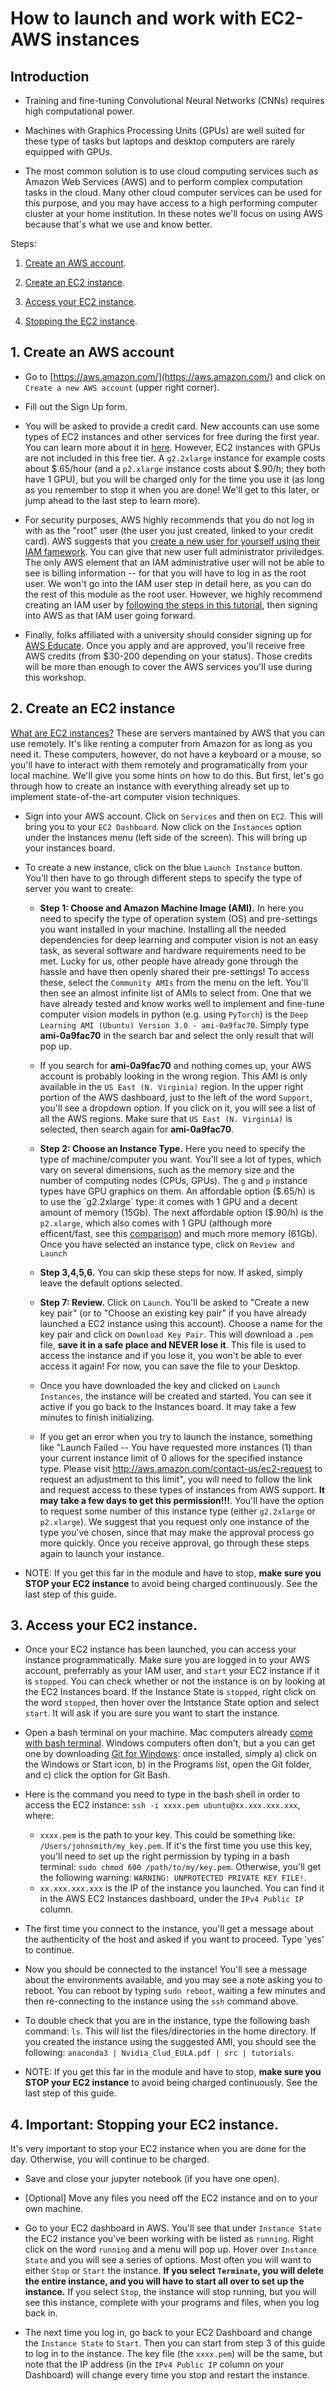 # How to launch and work with EC2-AWS instances

## Introduction

* Training and fine-tuning Convolutional Neural Networks (CNNs) requires high computational power. 
    
* Machines with Graphics Processing Units (GPUs) are well suited for these type of tasks but laptops and desktop computers are rarely equipped with GPUs.
    
* The most common solution is to use cloud computing services such as Amazon Web Services (AWS) and to perform complex computation tasks in the cloud. Many other cloud computer services can be used for this purpose, and you may have access to a high performing computer cluster at your home institution. In these notes we'll focus on using AWS because that's what we use and know better. 

Steps:
1. [Create an AWS account](#1-create-an-aws-account).

2. [Create an EC2 instance](#2-create-an-ec2-instance).

3. [Access your EC2 instance](#3-access-your-ec2-instance).

4. [Stopping the EC2 instance](#6-important-stopping-your-ec2-instance).

## 1. Create an AWS account
* Go to [https://aws.amazon.com/](https://aws.amazon.com/) and click on `Create a new AWS account` (upper right corner).

* Fill out the Sign Up form. 

* You will be asked to provide a credit card. New accounts can use some types of EC2 instances and other services for free during the first year. You can learn more about it in [here](https://aws.amazon.com/free/). However, EC2 instances with GPUs are not included in this free tier. A `g2.2xlarge` instance for example costs about $.65/hour (and a `p2.xlarge` instance costs about $.90/h; they both have 1 GPU), but you will be charged only for the time you use it (as long as you remember to stop it when you are done! We'll get to this later, or jump ahead to the last step to learn more).

* For security purposes, AWS highly recommends that you do not log in with as the "root" user (the user you just created, linked to your credit card). AWS suggests that you [create a new user for yourself using their IAM famework](https://docs.aws.amazon.com/IAM/latest/UserGuide/introduction.html). You can give that new user full administrator priviledges. The only AWS element that an IAM administrative user will not be able to see is billing information -- for that you will have to log in as the root user. We won't go into the IAM user step in detail here, as you can do the rest of this module as the root user. However, we highly recommend creating an IAM user by [following the steps in this tutorial](https://docs.aws.amazon.com/IAM/latest/UserGuide/getting-started_create-admin-group.html), then signing into AWS as that IAM user going forward. 

* Finally, folks affiliated with a university should consider signing up for [AWS Educate](https://aws.amazon.com/education/awseducate/). Once you apply and are approved, you'll receive free AWS credits (from $30-200 depending on your status). Those credits will be more than enough to cover the AWS services you'll use during this workshop.
## 2. Create an EC2 instance

[What are EC2 instances?](https://docs.aws.amazon.com/AWSEC2/latest/UserGuide/concepts.html) These are servers mantained by AWS that you can use remotely. It's like renting a computer from Amazon for as long as you need it. These computers, however, do not have a keyboard or a mouse, so you'll have to interact with them remotely and programatically from your local machine. We'll give you some hints on how to do this. But first, let's go through how to create an instance with everything already set up to implement state-of-the-art computer vision techniques.

* Sign into your AWS account. Click on `Services` and then on `EC2`. This will bring you to your `EC2 Dashboard`. Now click on the `Instances` option under the Instances menu (left side of the screen). This will bring up your instances board.

* To create a new instance, click on the blue `Launch Instance` button. You'll then have to go through different steps to specify the type of server you want to create:

    - **Step 1: Choose and Amazon Machine Image (AMI).** In here you need to specify the type of operation system (OS) and pre-settings you want installed in your machine. Installing all the needed dependencies for deep learning and computer vision is not an easy task, as several software and hardware requirements need to be met. Lucky for us, other people have already gone through the hassle and have then openly shared their pre-settings! To access these, select the `Community AMIs` from the menu on the left. You'll then see an almost infinite list of AMIs to select from. One that we have already tested and know works well to implement and fine-tune computer vision models in python (e.g. using `PyTorch`) is the `Deep Learning AMI (Ubuntu) Version 3.0 - ami-0a9fac70`. Simply type **ami-0a9fac70** in the search bar and select the only result that will pop up. 
    
    - If you search for **ami-0a9fac70** and nothing comes up, your AWS account is probably looking in the wrong region. This AMI is only available in the `US East (N. Virginia)` region. In the upper right portion of the AWS dashboard, just to the left of the word `Support`, you'll see a dropdown option. If you click on it, you will see a list of all the AWS regions. Make sure that `US East (N. Virginia)` is selected, then search again for **ami-0a9fac70**.
    
    - **Step 2: Choose an Instance Type.** Here you need to specify the type of machine/computer you want. You'll see a lot of types, which vary on several dimensions, such as the memory size and the number of computing nodes (CPUs, GPUs). The `g` and `p` instance types have GPU graphics on them. An affordable option ($.65/h) is to use the `g2.2xlarge` type: it comes with 1 GPU and a decent amount of memory (15Gb). The next affordable option ($.90/h) is the `p2.xlarge`, which also comes with 1 GPU (although more efficent/fast, see this [comparison](https://bitfusion.io/2016/11/03/quick-comparison-of-tensorflow-gpu-performance-on-aws-p2-and-g2-instances/)) and much more memory (61Gb). Once you have selected an instance type, click on `Review and Launch`
    
    - **Step 3,4,5,6.** You can skip these steps for now. If asked, simply leave the default options selected.
    
    - **Step 7: Review.** Click on `Launch`. You'll be asked to "Create a new key pair" (or to "Choose an existing key pair" if you have already launched a EC2 instance using this account). Choose a name for the key pair and click on `Download Key Pair`. This will download a `.pem` file, **save it in a safe place and NEVER lose it**. This file is used to access the instance and if you lose it, you won't be able to ever access it again! For now, you can save the file to your Desktop.
    
    - Once you have downloaded the key and clicked on `Launch Instances`, the instance will be created and started. You can see it active if you go back to the Instances board. It may take a few minutes to finish initializing.
    
    - If you get an error when you try to launch the instance, something like "Launch Failed -- You have requested more instances (1) than your current instance limit of 0 allows for the specified instance type. Please visit http://aws.amazon.com/contact-us/ec2-request to request an adjustment to this limit", you will need to follow the link and request access to these types of instances from AWS support. **It may take a few days to get this permission!!!**. You'll have the option to request some number of this instance type (either `g2.2xlarge` or `p2.xlarge`). We suggest that you request only one instance of the type you've chosen, since that may make the approval process go more quickly. Once you receive approval, go through these steps again to launch your instance.
    
* NOTE: If you get this far in the module and have to stop, **make sure you STOP your EC2 instance** to avoid being charged continuously. See the last step of this guide. 
## 3. Access your EC2 instance.

* Once your EC2 instance has been launched, you can access your instance programmatically. Make sure you are logged in to your AWS account, preferrably as your IAM user, and `start` your EC2 instance if it is `stopped`. You can check whether or not the instance is on by looking at the EC2 Instances board. If the Instance State is `stopped`, right click on the word `stopped`, then hover over the Intstance State option and select `start`. It will ask if you are sure you want to start the instance. 

* Open a bash terminal on your machine. Mac computers already [come with bash terminal](https://macpaw.com/how-to/use-terminal-on-mac). Windows computers often don't, but a you can get one by downloading [Git for Windows](https://gitforwindows.org/): once installed, simply a) click on the Windows or Start icon, b) in the Programs list, open the Git folder, and c) click the option for Git Bash.

* Here is the command you need to type in the bash shell in order to access the EC2 instance: `ssh -i xxxx.pem ubuntu@xx.xxx.xxx.xxx`, where:
    
    - `xxxx.pem` is the path to your key. This could be something like: `/Users/johnsmith/my_key.pem`. If it's the first time you use this key, you'll need to set up the right permission by typing in a bash terminal: `sudo chmod 600 /path/to/my/key.pem`. Otherwise, you'll get the following warning: `WARNING: UNPROTECTED PRIVATE KEY FILE!`.
    - `xx.xxx.xxx.xxx` is the IP of the instance you launched. You can find it in the AWS EC2 Instances dashboard, under the `IPv4 Public IP` column.
    
* The first time you connect to the instance, you'll get a message about the authenticity of the host and asked if you want to proceed. Type 'yes' to continue.
    
* Now you should be connected to the instance! You'll see a message about the environments available, and you may see a note asking you to reboot. You can reboot by typing `sudo reboot`, waiting a few minutes and then re-connecting to the instance using the `ssh` command above.

* To double check that you are in the instance, type the following bash command: `ls`. This will list the files/directories in the home directory. If you created the instance using the suggested AMI, you should see the following: `anaconda3 | Nvidia_Clud_EULA.pdf | src | tutorials`.

* NOTE: If you get this far in the module and have to stop, **make sure you STOP your EC2 instance** to avoid being charged continuously. See the last step of this guide. 
## 4. Important: Stopping your EC2 instance.

It's very important to stop your EC2 instance when you are done for the day. Otherwise, you will continue to be charged. 

* Save and close your jupyter notebook (if you have one open).

* [Optional] Move any files you need off the EC2 instance and on to your own machine. 

* Go to your EC2 dashboard in AWS. You'll see that under `Instance State` the EC2 instance you've been working with be listed as `running`. Right click on the word `running` and a menu will pop up. Hover over `Instance State` and you will see a series of options. Most often you will want to either `Stop` or `Start` the instance. **If you select `Terminate`, you will delete the entire instance, and you will have to start all over to set up the instance.** If you select `Stop`, the instance will stop running, but you will see this instance, complete with your programs and files, when you log back in. 

* The next time you log in, go back to your EC2 Dashboard and change the `Instance State` to `Start`. Then you can start from step 3 of this guide to log in to the instance. The key file (the `xxxx.pem`) will be the same, but note that the IP address (in the `IPv4 Public IP` column on your Dashboard) will change every time you stop and restart the instance. 
